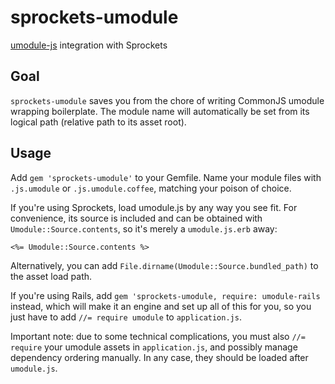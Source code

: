 # sprockets-umodule

[umodule-js](https://github.com/lloeki/umodule-js) integration with Sprockets

## Goal

`sprockets-umodule` saves you from the chore of writing CommonJS umodule
wrapping boilerplate. The module name will automatically be set from its
logical path (relative path to its asset root).

## Usage

Add `gem 'sprockets-umodule'` to your Gemfile. Name your module files with
`.js.umodule` or `.js.umodule.coffee`, matching your poison of choice.

If you're using Sprockets, load umodule.js by any way you see fit. For convenience,
its source is included and can be obtained with `Umodule::Source.contents`, so
it's merely a `umodule.js.erb` away:

    <%= Umodule::Source.contents %>

Alternatively, you can add `File.dirname(Umodule::Source.bundled_path)` to the
asset load path.

If you're using Rails, add `gem 'sprockets-umodule, require: umodule-rails`
instead, which will make it an engine and set up all of this for you, so you
just have to add `//= require
umodule` to `application.js`.

Important note: due to some technical complications, you must also
`//= require` your umodule assets in `application.js`, and possibly manage
dependency ordering manually. In any case, they should be loaded after
`umodule.js`.
